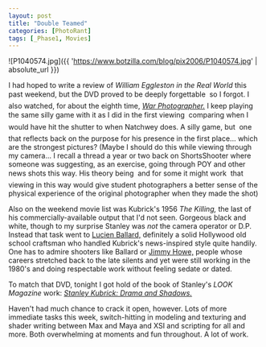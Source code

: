 ```yaml
---
layout: post
title: "Double Teamed"
categories: [PhotoRant]
tags: [_Phase1, Movies]
---
```



![P1040574.jpg]({{ 'https://www.botzilla.com/blog/pix2006/P1040574.jpg' | absolute_url }})

I had hoped to write a review of <cite>William Eggleston in the Real World</cite> this past weekend, but the DVD proved to be deeply forgettable &#151; so I forgot. I also watched, for about the eighth time, <a href="http://www.photoeye.com/templates/mShowDetailsbycat.cfm?Catalog=FT023"><cite>War Photographer.</cite></a> I keep playing the same silly game with it as I did in the first viewing &#151; comparing when I would have hit the shutter to when Natchwey does. A silly game, but &#151; one that reflects back on the purpose for his presence in the first place... which are the strongest pictures? (Maybe I should do this while viewing through my camera... I recall a thread a year or two back on ShortsShooter where someone was suggesting, as an exercise, going through POY and other news shots this way. His theory being &#151; and for some it might work &#151; that viewing in this way would give student photographers a better sense of the physical experience of the original photographer when they made the shot)


<!--more-->
Also on the weekend movie list was Kubrick's 1956 <cite>The Killing,</cite> the last of his commercially-available output that I'd not seen. Gorgeous black and white, though to my surprise Stanley was <i>not</i> the camera operator or D.P. Instead that task went to <a href="http://www.imdb.com/name/nm0005644/bio">Lucien Ballard,</a> definitely a solid Hollywood old school craftsman who handled Kubrick's news-inspired style quite handily. One has to admire shooters like Ballard or <a href="http://www.imdb.com/name/nm0002146/bio">Jimmy Howe,</a> people whose careers stretched back to the late silents and yet were still working in the 1980's and doing respectable work without feeling sedate or dated.

To match that DVD, tonight I got hold of the book of Stanley's <cite>LOOK Magazine</cite> work: <a href="http://www.photoeye.com/templates/mShowDetailsbycat.cfm?Catalog=PI151"><cite>Stanley Kubrick: Drama and Shadows.</cite></a>

Haven't had much chance to crack it open, however. Lots of more immediate tasks this week, switch-hitting in modeling and texturing and shader writing between Max and Maya and XSI and scripting for all and more. Both overwhelming at moments and fun throughout. A lot of work.

